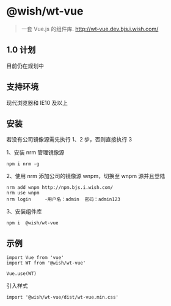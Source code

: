 # @wish/wt-vue

> 一套 Vue.js 的组件库. http://wt-vue.dev.bjs.i.wish.com/

## 1.0 计划

目前仍在规划中

## 支持环境

现代浏览器和 IE10 及以上

## 安装

若没有公司镜像源需先执行 1、2 步，否则直接执行 3

1、安装 nrm 管理镜像源

```
npm i nrm -g
```

2、使用 nrm 添加公司的镜像源 wnpm，切换至 wnpm 源并且登陆

```
nrm add wnpm http://npm.bjs.i.wish.com/
nrm use wnpm
nrm login     -用户名：admin  密码：admin123
```

3、安装组件库

```
npm i  @wish/wt-vue
```

## 示例

```
import Vue from 'vue'
import WT from '@wish/wt-vue'

Vue.use(WT)
```

引入样式

```
import '@wish/wt-vue/dist/wt-vue.min.css'
```
